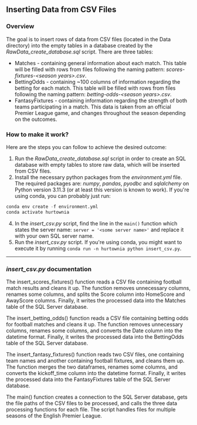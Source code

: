 ## Inserting Data from CSV Files

### Overview

The goal is to insert rows of data from CSV files (located in the Data directory) into the empty tables in a database created by the *RawData_create_database.sql* script. There are three tables:

* Matches - containing general information about each match. This table will be filled with rows from files following the naming pattern: *scores-fixtures-\<season years>.csv*.
* BettingOdds - containing ~100 columns of information regarding the betting for each match. This table will be filled with rows from files following the naming pattern: *betting-odds-\<season years>.csv*.
* FantasyFixtures - containing information regarding the strength of both teams participating in a match. This data is taken from an official Premier League game, and changes throughout the season depending on the outcomes. 

### How to make it work?
Here are the steps you can follow to achieve the desired outcome:

1. Run the *RawData_create_database.sql* script in order to create an SQL database with empty tables to store raw data, which will be inserted from CSV files.  
2. Install the necessary python packages from the *environment.yml* file. The required packages are: *numpy*, *pandas*, *pyodbc* and *sqlalchemy* on Python version 3.11.3 (or at least this version is known to work). If you're using conda, you can probably just run:
```python
conda env create -f environment.yml
conda activate hurtownia
```
4. In the *insert_csv.py* script, find the line in the `main()` function which states the server name: `server = '<some server name>'` and replace it with your own SQL server name.
3. Run the *insert_csv.py* script. If you're using conda, you might want to execute it by running `conda run -n hurtownia python insert_csv.py`.

---

### *insert_csv.py* documentation
The insert_scores_fixtures() function reads a CSV file containing football match results and cleans it up. The function removes unnecessary columns, renames some columns, and splits the Score column into HomeScore and AwayScore columns. Finally, it writes the processed data into the Matches table of the SQL Server database.

The insert_betting_odds() function reads a CSV file containing betting odds for football matches and cleans it up. The function removes unnecessary columns, renames some columns, and converts the Date column into the datetime format. Finally, it writes the processed data into the BettingOdds table of the SQL Server database.

The insert_fantasy_fixtures() function reads two CSV files, one containing team names and another containing football fixtures, and cleans them up. The function merges the two dataframes, renames some columns, and converts the kickoff_time column into the datetime format. Finally, it writes the processed data into the FantasyFixtures table of the SQL Server database.

The main() function creates a connection to the SQL Server database, gets the file paths of the CSV files to be processed, and calls the three data processing functions for each file. The script handles files for multiple seasons of the English Premier League.
